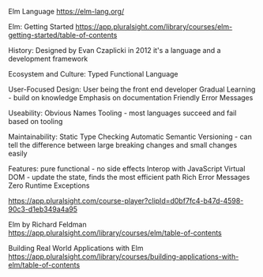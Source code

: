Elm Language
https://elm-lang.org/


Elm: Getting Started
https://app.pluralsight.com/library/courses/elm-getting-started/table-of-contents

History:
Designed by Evan Czaplicki in 2012
it's a language and a development framework

Ecosystem and Culture:
Typed Functional Language

User-Focused Design:
User being the front end developer
Gradual Learning - build on knowledge
Emphasis on documentation
Friendly Error Messages

Useability:
Obvious Names
Tooling - most languages succeed and fail based on tooling

Maintainability:
Static Type Checking
Automatic Semantic Versioning - can tell the difference between large breaking changes and small changes easily

Features:
pure functional - no side effects
Interop with JavaScript
Virtual DOM - update the state, finds the most efficient path
Rich Error Messages
Zero Runtime Exceptions

https://app.pluralsight.com/course-player?clipId=d0bf7fc4-b47d-4598-90c3-d1eb349a4a95






Elm by Richard Feldman
https://app.pluralsight.com/library/courses/elm/table-of-contents




Building Real World Applications with Elm
https://app.pluralsight.com/library/courses/building-applications-with-elm/table-of-contents

